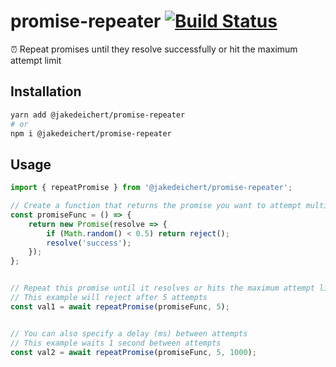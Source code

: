 # promise-repeater [![Build Status](https://travis-ci.org/jakedeichert/promise-repeater.svg?branch=master)](https://travis-ci.org/jakedeichert/promise-repeater)

⏰ Repeat promises until they resolve successfully or hit the maximum attempt limit


## Installation

~~~sh
yarn add @jakedeichert/promise-repeater
# or
npm i @jakedeichert/promise-repeater
~~~


## Usage

~~~js
import { repeatPromise } from '@jakedeichert/promise-repeater';

// Create a function that returns the promise you want to attempt multiple times
const promiseFunc = () => {
    return new Promise(resolve => {
        if (Math.random() < 0.5) return reject();
        resolve('success');
    });
};


// Repeat this promise until it resolves or hits the maximum attempt limit option
// This example will reject after 5 attempts
const val1 = await repeatPromise(promiseFunc, 5);


// You can also specify a delay (ms) between attempts
// This example waits 1 second between attempts
const val2 = await repeatPromise(promiseFunc, 5, 1000);
~~~
